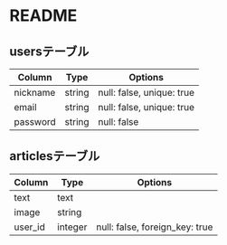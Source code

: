 # README

## usersテーブル
|Column|Type|Options|
|------|----|-------|
|nickname|string|null: false, unique: true|
|email|string|null: false, unique: true|
|password|string|null: false|

## articlesテーブル
|Column|Type|Options|
|------|----|-------|
|text|text|
|image|string|
|user_id|integer|null: false, foreign_key: true|